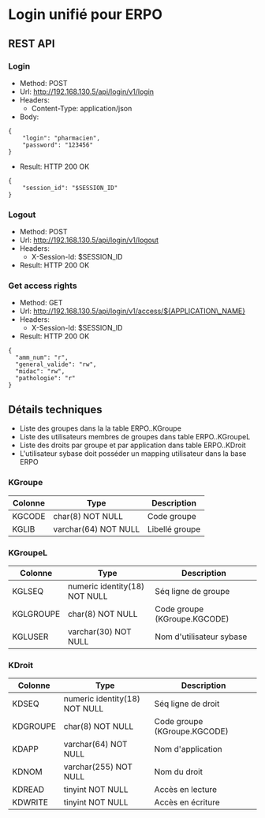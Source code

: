# Login unifié pour ERPO

## REST API

### Login

- Method: POST
- Url: http://192.168.130.5/api/login/v1/login
- Headers:
    - Content-Type: application/json
- Body:

```
{
    "login": "pharmacien",
    "password": "123456"
}
```

- Result: HTTP 200 OK

```
{
    "session_id": "$SESSION_ID"
}
```

### Logout

- Method: POST
- Url: http://192.168.130.5/api/login/v1/logout
- Headers:
    - X-Session-Id: $SESSION\_ID
- Result: HTTP 200 OK

### Get access rights

- Method: GET
- Url: http://192.168.130.5/api/login/v1/access/${APPLICATION\_NAME}
- Headers:
    - X-Session-Id: $SESSION\_ID
- Result: HTTP 200 OK

```
{
  "amm_num": "r",
  "general_valide": "rw",
  "midac": "rw",
  "pathologie": "r"
}
```

## Détails techniques

- Liste des groupes dans la la table ERPO..KGroupe
- Liste des utilisateurs membres de groupes dans table ERPO..KGroupeL
- Liste des droits par groupe et par application dans table ERPO..KDroit
- L'utilisateur sybase doit posséder un mapping utilisateur dans la base ERPO

### KGroupe

Colonne| Type                   | Description
-------|------------------------|------------------
KGCODE | char(8) NOT NULL       | Code groupe
KGLIB  | varchar(64) NOT NULL   | Libellé groupe

### KGroupeL

Colonne    | Type                         | Description
-----------|------------------------------|-----------------------------
KGLSEQ     |numeric identity(18) NOT NULL | Séq ligne de groupe
KGLGROUPE  |char(8) NOT NULL              | Code groupe (KGroupe.KGCODE)
KGLUSER    |varchar(30) NOT NULL          | Nom d'utilisateur sybase

### KDroit

Colonne  | Type                         | Description
---------|------------------------------|-----------------------------
KDSEQ    |numeric identity(18) NOT NULL | Séq ligne de droit
KDGROUPE |char(8) NOT NULL              | Code groupe (KGroupe.KGCODE)
KDAPP    |varchar(64) NOT NULL          | Nom d'application
KDNOM    |varchar(255) NOT NULL         | Nom du droit
KDREAD   |tinyint NOT NULL              | Accès en lecture
KDWRITE  |tinyint NOT NULL              | Accès en écriture


